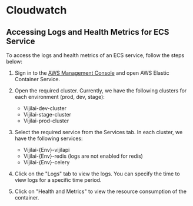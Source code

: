 # Cloudwatch

## Accessing Logs and Health Metrics for ECS Service

To access the logs and health metrics of an ECS service, follow the steps below:

1. Sign in to the [AWS Management Console](https://aws.amazon.com/console/) and open AWS Elastic Container Service.

2. Open the required cluster. Currently, we have the following clusters for each environment (prod, dev, stage):
   - Vijilai-dev-cluster
   - Vijilai-stage-cluster
   - Vijilai-prod-cluster

3. Select the required service from the Services tab. In each cluster, we have the following services:
   - Vijilai-{Env}-vijilapi
   - Vijilai-{Env}-redis (logs are not enabled for redis)
   - Vijilai-{Env}-celery

4. Click on the "Logs" tab to view the logs. You can specify the time to view logs for a specific time period.

5. Click on "Health and Metrics" to view the resource consumption of the container.